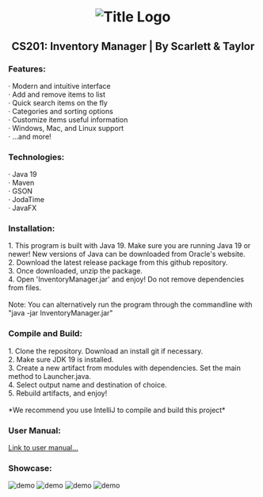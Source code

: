 <h1 align="center">
    <img src="https://cdn.discordapp.com/attachments/1035798463377588254/1046902374255575201/logo.png" alt="Title Logo">
</h1>
<h2 align="center">
    CS201: Inventory Manager | By Scarlett & Taylor
</h2>

<h3>
    Features:
</h3>
<p>
    · Modern and intuitive interface
    <br>· Add and remove items to list
    <br>· Quick search items on the fly
    <br>· Categories and sorting options
    <br>· Customize items useful information
    <br>· Windows, Mac, and Linux support
    <br>· ...and more!
</p>

<h3>
    Technologies:
</h3>
<p>
    · Java 19
    <br>· Maven
    <br>· GSON
    <br>· JodaTime
    <br>· JavaFX
</p>

<h3>
    Installation:
</h3>
<p>
    1. This program is built with Java 19. Make sure you are running Java 19 or newer! New versions of Java can be downloaded from Oracle's website.
    <br>2. Download the latest release package from this github repository.
    <br>3. Once downloaded, unzip the package.
    <br>4. Open 'InventoryManager.jar' and enjoy! Do not remove dependencies from files.
    <br>
    <br>Note: You can alternatively run the program through the commandline with "java -jar InventoryManager.jar"
</p>

<h3>
    Compile and Build:
</h3>
<p>
    1. Clone the repository. Download an install git if necessary.
    <br>2. Make sure JDK 19 is installed.
    <br>3. Create a new artifact from modules with dependencies. Set the main method to Launcher.java.
    <br>4. Select output name and destination of choice.
    <br>5. Rebuild artifacts, and enjoy!
    <br><br>*We recommend you use IntelliJ to compile and build this project*
</p>


<h3>
    User Manual:
</h3>


[Link to user manual...](https://docs.google.com/document/d/15ktqA3bpZDj9FHhekXsks4C_VDUZg0Hi_OXVXwh30Rk/edit?usp=sharing)

<h3>
    Showcase:
</h3>
<p>
   <img src="https://media.discordapp.net/attachments/1035798463377588254/1046925942381093005/list.gif" alt="demo"> 
   <img src="https://media.discordapp.net/attachments/1035798463377588254/1046925942041358356/add.gif" alt="demo"> 
   <img src="https://media.discordapp.net/attachments/1035798463377588254/1046925941710016542/remove.gif" alt="demo"> 
   <img src="https://media.discordapp.net/attachments/1035798463377588254/1046925941408014418/categories.gif" alt="demo"> 
</p>
